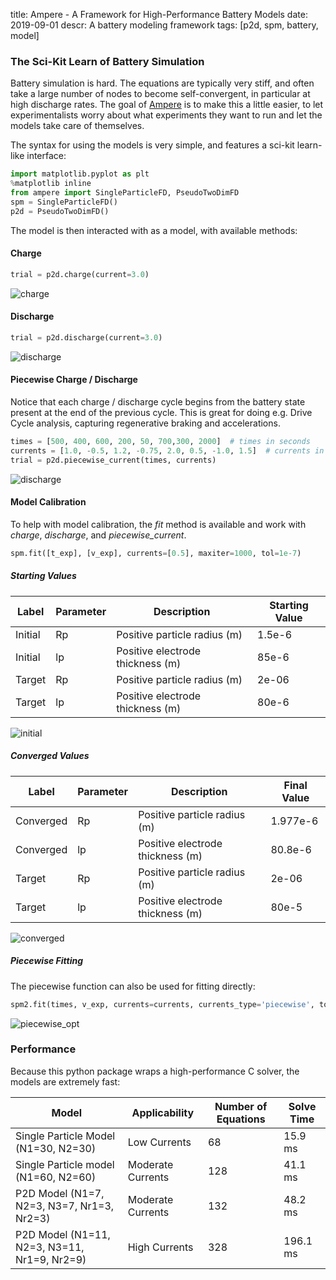 title: Ampere - A Framework for High-Performance Battery Models
date: 2019-09-01
descr: A battery modeling framework
tags: [p2d, spm, battery, model]


### The Sci-Kit Learn of Battery Simulation

Battery simulation is hard. The equations are typically very stiff, and often take a large number of nodes to become self-convergent, in particular at high discharge rates.  The goal of [Ampere](http://github.com/nealde/ampere) is to make this a little easier, to let experimentalists worry about what experiments they want to run and let the models take care of themselves.

The syntax for using the models is very simple, and features a sci-kit learn-like interface:
```python
import matplotlib.pyplot as plt
%matplotlib inline
from ampere import SingleParticleFD, PseudoTwoDimFD
spm = SingleParticleFD()
p2d = PseudoTwoDimFD()
```

The model is then interacted with as a model, with available methods:

#### Charge

```python
trial = p2d.charge(current=3.0)
```

![charge](/img/battery/p2d_charge.png)

#### Discharge

```python
trial = p2d.discharge(current=3.0)
```

![discharge](/img/battery/p2d_discharge.png)

#### Piecewise Charge / Discharge

Notice that each charge / discharge cycle begins from the battery state present at the end of the previous cycle. This
is great for doing e.g. Drive Cycle analysis, capturing regenerative braking and accelerations.

```python
times = [500, 400, 600, 200, 50, 700,300, 2000]  # times in seconds
currents = [1.0, -0.5, 1.2, -0.75, 2.0, 0.5, -1.0, 1.5]  # currents in amps, where negative is charge current
trial = p2d.piecewise_current(times, currents)
```

![discharge](/img/battery/piecewise.png)

#### Model Calibration

To help with model calibration, the *fit* method is available and work with *charge*, *discharge*, and *piecewise_current*.

```python
spm.fit([t_exp], [v_exp], currents=[0.5], maxiter=1000, tol=1e-7)
```

##### Starting Values

| Label   | Parameter | Description                      | Starting Value |
|---------|-----------|----------------------------------|----------------|
| Initial | Rp        | Positive particle radius (m)     | 1.5e-6         |
| Initial | lp        | Positive electrode thickness (m) | 85e-6          |
| Target  | Rp        | Positive particle radius (m)     | 2e-06          |
| Target  | lp        | Positive electrode thickness (m) | 80e-6          |

![initial](/img/battery/initial.png)

##### Converged Values

| Label     | Parameter | Description                      | Final Value |
|-----------|-----------|----------------------------------|-------------|
| Converged | Rp        | Positive particle radius (m)     | 1.977e-6    |
| Converged | lp        | Positive electrode thickness (m) | 80.8e-6     |
| Target    | Rp        | Positive particle radius (m)     | 2e-06       |
| Target    | lp        | Positive electrode thickness (m) | 80e-5       |

![converged](/img/battery/converged.png)

##### Piecewise Fitting

The piecewise function can also be used for fitting directly:

```python
spm2.fit(times, v_exp, currents=currents, currents_type='piecewise', tol=1e-8, maxiter=1000)
```

![piecewise_opt](/img/battery/piecewise_opt.png)

### Performance

Because this python package wraps a high-performance C solver, the models are extremely fast:

| Model                                        | Applicability     | Number of Equations | Solve Time  |
|----------------------------------------------|-------------------|---------------------|-------------|
| Single Particle Model (N1=30, N2=30)         | Low Currents      | 68                  | 15.9 ms     | 
| Single Particle model (N1=60, N2=60)         | Moderate Currents | 128                 | 41.1 ms     | 
| P2D Model (N1=7, N2=3, N3=7, Nr1=3, Nr2=3)   | Moderate Currents | 132                 | 48.2 ms     | 
| P2D Model (N1=11, N2=3, N3=11, Nr1=9, Nr2=9) | High Currents     | 328                 | 196.1 ms    | 